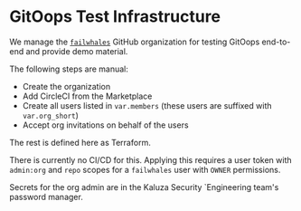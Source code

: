 # GitOops Test Infrastructure

We manage the [`failwhales`](https://github.com/failwhales) GitHub organization for testing GitOops end-to-end and provide demo material.

The following steps are manual:

- Create the organization
- Add CircleCI from the Marketplace
- Create all users listed in `var.members` (these users are suffixed with `var.org_short`)
- Accept org invitations on behalf of the users

The rest is defined here as Terraform.

There is currently no CI/CD for this. Applying this requires a user token with `admin:org` and `repo` scopes for a `failwhales` user with `OWNER` permissions.

Secrets for the org admin are in the Kaluza Security `Engineering team's password manager.
